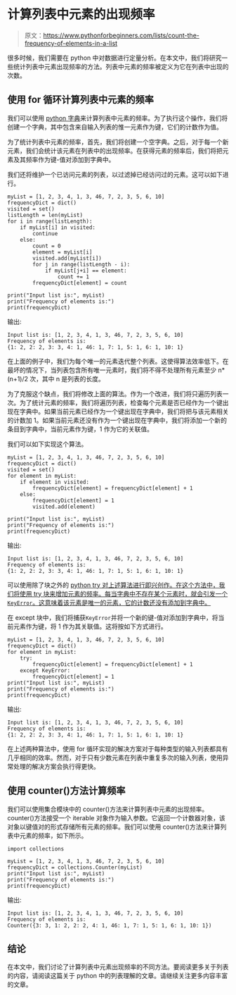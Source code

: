 # 计算列表中元素的出现频率

> 原文：<https://www.pythonforbeginners.com/lists/count-the-frequency-of-elements-in-a-list>

很多时候，我们需要在 python 中对数据进行定量分析。在本文中，我们将研究一些统计列表中元素出现频率的方法。列表中元素的频率被定义为它在列表中出现的次数。

## 使用 for 循环计算列表中元素的频率

我们可以使用 [python 字典](https://www.pythonforbeginners.com/dictionary/how-to-use-dictionaries-in-python/)来计算列表中元素的频率。为了执行这个操作，我们将创建一个字典，其中包含来自输入列表的惟一元素作为键，它们的计数作为值。

为了统计列表中元素的频率，首先，我们将创建一个空字典。之后，对于每一个新元素，我们会统计该元素在列表中的出现频率。在获得元素的频率后，我们将把元素及其频率作为键-值对添加到字典中。

我们还将维护一个已访问元素的列表，以过滤掉已经访问过的元素。这可以如下进行。

```
myList = [1, 2, 3, 4, 1, 3, 46, 7, 2, 3, 5, 6, 10]
frequencyDict = dict()
visited = set()
listLength = len(myList)
for i in range(listLength):
    if myList[i] in visited:
        continue
    else:
        count = 0
        element = myList[i]
        visited.add(myList[i])
        for j in range(listLength - i):
            if myList[j+i] == element:
                count += 1
        frequencyDict[element] = count

print("Input list is:", myList)
print("Frequency of elements is:")
print(frequencyDict) 
```

输出:

```
Input list is: [1, 2, 3, 4, 1, 3, 46, 7, 2, 3, 5, 6, 10]
Frequency of elements is:
{1: 2, 2: 2, 3: 3, 4: 1, 46: 1, 7: 1, 5: 1, 6: 1, 10: 1}
```

在上面的例子中，我们为每个唯一的元素迭代整个列表。这使得算法效率低下。在最坏的情况下，当列表包含所有唯一元素时，我们将不得不处理所有元素至少 n*(n+1)/2 次，其中 n 是列表的长度。

为了克服这个缺点，我们将修改上面的算法。作为一个改进，我们将只遍历列表一次。为了统计元素的频率，我们将遍历列表，检查每个元素是否已经作为一个键出现在字典中。如果当前元素已经作为一个键出现在字典中，我们将把与该元素相关的计数加 1。如果当前元素还没有作为一个键出现在字典中，我们将添加一个新的条目到字典中，当前元素作为键，1 作为它的关联值。

我们可以如下实现这个算法。

```
myList = [1, 2, 3, 4, 1, 3, 46, 7, 2, 3, 5, 6, 10]
frequencyDict = dict()
visited = set()
for element in myList:
    if element in visited:
        frequencyDict[element] = frequencyDict[element] + 1
    else:
        frequencyDict[element] = 1
        visited.add(element)

print("Input list is:", myList)
print("Frequency of elements is:")
print(frequencyDict)
```

输出:

```
Input list is: [1, 2, 3, 4, 1, 3, 46, 7, 2, 3, 5, 6, 10]
Frequency of elements is:
{1: 2, 2: 2, 3: 3, 4: 1, 46: 1, 7: 1, 5: 1, 6: 1, 10: 1}
```

可以使用除了块之外的 [python try 对上述算法进行即兴创作。在这个方法中，我们将使用 try 块来增加元素的频率。每当字典中不存在某个元素时，就会引发一个`KeyError`。这意味着该元素是唯一的元素，它的计数还没有添加到字典中。](https://www.pythonforbeginners.com/error-handling/python-try-and-except)

在 except 块中，我们将捕获`KeyError`并将一个新的键-值对添加到字典中，将当前元素作为键，将 1 作为其关联值。这将按如下方式进行。

```
myList = [1, 2, 3, 4, 1, 3, 46, 7, 2, 3, 5, 6, 10]
frequencyDict = dict()
for element in myList:
    try:
        frequencyDict[element] = frequencyDict[element] + 1
    except KeyError:
        frequencyDict[element] = 1
print("Input list is:", myList)
print("Frequency of elements is:")
print(frequencyDict) 
```

输出:

```
Input list is: [1, 2, 3, 4, 1, 3, 46, 7, 2, 3, 5, 6, 10]
Frequency of elements is:
{1: 2, 2: 2, 3: 3, 4: 1, 46: 1, 7: 1, 5: 1, 6: 1, 10: 1}
```

在上述两种算法中，使用 for 循环实现的解决方案对于每种类型的输入列表都具有几乎相同的效率。然而，对于只有少数元素在列表中重复多次的输入列表，使用异常处理的解决方案会执行得更快。

## 使用 counter()方法计算频率

我们可以使用集合模块中的 counter()方法来计算列表中元素的出现频率。counter()方法接受一个 iterable 对象作为输入参数。它返回一个计数器对象，该对象以键值对的形式存储所有元素的频率。我们可以使用 counter()方法来计算列表中元素的频率，如下所示。

```
import collections

myList = [1, 2, 3, 4, 1, 3, 46, 7, 2, 3, 5, 6, 10]
frequencyDict = collections.Counter(myList)
print("Input list is:", myList)
print("Frequency of elements is:")
print(frequencyDict) 
```

输出:

```
Input list is: [1, 2, 3, 4, 1, 3, 46, 7, 2, 3, 5, 6, 10]
Frequency of elements is:
Counter({3: 3, 1: 2, 2: 2, 4: 1, 46: 1, 7: 1, 5: 1, 6: 1, 10: 1})
```

## 结论

在本文中，我们讨论了计算列表中元素出现频率的不同方法。要阅读更多关于列表的内容，请阅读这篇关于 python 中的列表理解的文章。请继续关注更多内容丰富的文章。